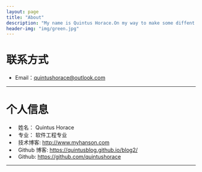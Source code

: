 ```yaml
---
layout: page
title: "About"
description: "My name is Quintus Horace.On my way to make some diffent."
header-img: "img/green.jpg"
---
```





# 联系方式

*   Email：quintushorace@outlook.com

* * *

# 个人信息


*   姓名： Quintus Horace
*   专业： 软件工程专业
*   技术博客: <http://www.myhanson.com>
*   Github 博客: <https://quintusblog.github.io/blog2/>
*   Github: <https://github.com/quintushorace>

* * *
